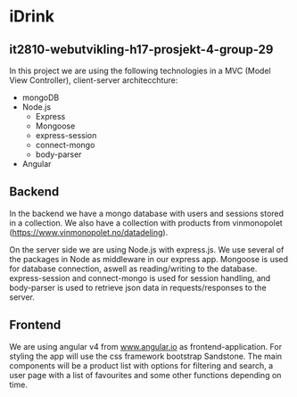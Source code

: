 # iDrink
## it2810-webutvikling-h17-prosjekt-4-group-29

In this project we are using the following technologies in a MVC (Model View Controller), client-server architecchture:
- mongoDB
- Node.js
  * Express
  * Mongoose
  * express-session
  * connect-mongo
  * body-parser
- Angular

## Backend

In the backend we have a mongo database with users and sessions stored in a collection. We also have a collection with products from vinmonopolet (https://www.vinmonopolet.no/datadeling).

On the server side we are using Node.js with express.js. We use several of the packages in Node as middleware in our express app. Mongoose is used for database connection, aswell as reading/writing to the database. express-session and connect-mongo is used for session handling, and body-parser is used to retrieve json data in requests/responses to the server. 

## Frontend

We are using angular v4 from www.angular.io as frontend-application. For styling the app will use the css framework bootstrap Sandstone. The main components will be a product list with options for filtering and search, a user page with a list of favourites and some other functions depending on time.
